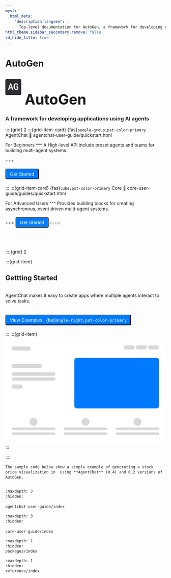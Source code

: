 ```yaml
---
myst:
  html_meta:
    "description lang=en": |
      Top-level documentation for AutoGen, a framework for developing applications using AI agents
html_theme.sidebar_secondary.remove: false
sd_hide_title: true
---
```


<style>
.hero-title {
  font-size: 45px !important;
  font-weight: bold;
  margin: 2rem auto 0 !important;
}
button.gs-button {
  margin: 4px 0px 5px 0px;
  padding: 6px 12px 6px 12px;
  background-color: #007bff;
  color: white;
  border-radius: 4px;
  font-size: 15px;
}
.version-text{
  font-size: 12px;
  color: #6c757d;
  font-weight: normal;
}   
.logo {
  width: 50px;
  height: 50px; 
  margin-bottom: 30px;
  display: inline-block;
}
</style>

# AutoGen

<div class="container">
   
<div class="row text-center">
<div class="col-sm-12">
<!-- <span class="version-text">v0.4.0-dev released </span> -->
<h1 class="hero-title">
<img src="_static/images/logo/logo.svg" alt="AutoGen" class="logo" />
AutoGen 
</h1>
<h3>
A framework for developing applications using AI agents
</h3>
</div>
</div>

::::{grid} 2
:::{grid-item-card} {fas}`people-group;pst-color-primary` AgentChat
:link: agentchat-user-guide/quickstart.html

For Beginners
^^^
A High-level API include preset agents and teams for building multi-agent systems.

+++

<button onclick="location.href='agentchat-user-guide/quickstart.html'" class="gs-button col-sm">Get Started</button>

:::
:::{grid-item-card} {fas}`cube;pst-color-primary` Core
:link: core-user-guide/guides/quickstart.html

For Advanced Users
^^^
Provides building blocks for creating asynchronous, event driven multi-agent systems.

+++
<button onclick="location.href='core-user-guide/guides/quickstart.html'" class="gs-button col-sm">Get Started</button>
:::
::::

<br/>
<br/>

::::{grid} 2

:::{grid-item}

## Gettting Started

<br />
AgentChat makes it easy to create apps where multiple agents interact to solve tasks.

<br />
<br />

<button onclick="location.href='agentchat-user-guide/examples/index.html'" class="gs-button col-sm">View Examples &nbsp; {fas}`angle-right;pst-color-primary`</button>

:::
:::{grid-item}
![AgentChat](./images/code.svg)
:::

::::

```{versionadded} 0.4x
The sample code below show a simple example of generating a stock price visualization in  using **AgentChat** (0.4) and 0.2 versions of AutoGen.
```

```{include} agentchat-user-guide/stocksnippet.md

```

```{toctree}
:maxdepth: 3
:hidden:

agentchat-user-guide/index
```

```{toctree}
:maxdepth: 3
:hidden:

core-user-guide/index
```

```{toctree}
:maxdepth: 1
:hidden:
packages/index
```

```{toctree}
:maxdepth: 1
:hidden:
reference/index
```
